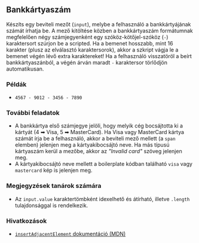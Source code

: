 ## Bankkártyaszám

Készíts egy beviteli mezőt (`input`), melybe a felhasználó a bankkártyájának számát írhatja be. A mező kitöltése közben a bankkártyaszám formátumnak megfelelően négy számjegyenként egy szóköz-kötőjel-szóköz (` - `) karaktersort szúrjon be a scripted. Ha a bemenet hosszabb, mint 16 karakter (plusz az elválasztó karaktersorok), akkor a szkript vágja le a bemenet végén lévő extra karaktereket! Ha a felhasználó visszatöröl a beírt bankkártyaszánból, a végén árván maradt ` - ` karaktersor törlődjön automatikusan.

### Példák

- `4567 - 9012 - 3456 - 7890`

### További feladatok

- A bankkártya első számjegye jelöli, hogy melyik cég bocsájtotta ki a kártyát (4 ➡ Visa, 5 ➡ MasterCard). Ha Visa vagy MasterCard kártya számát írja be a felhasználó, akkor a beviteli mező mellett (a `span` elemben) jelenjen meg a kártyakibocsájtó neve. Ha más típusú kártyaszám kerül a mezőbe, akkor az *"Invalid card"* szöveg jelenjen meg.
- A kártyakibocsájtó neve mellett a boilerplate kódban található `visa` vagy `mastercard` kép is jelenjen meg.

### Megjegyzések tanárok számára

- Az `input.value` karaktertömbként idexelhető és átírható, illetve `.length` tulajdonsággal is rendelkezik.

### Hivatkozások

- [`insertAdjacentElement` dokumentáció (MDN)][1]

[1]: https://developer.mozilla.org/en-US/docs/Web/API/Element/insertAdjacentElement

